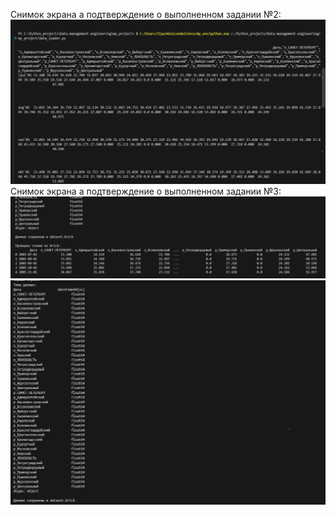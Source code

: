 
Снимок экрана а подтверждение о выполненном задании №2:
![Task_№_2](https://github.com/EmbededIlya/Data-management-engineering/blob/main/Подтверждение_работы_№2.png)
Снимок экрана а подтверждение о выполненном задании №3:
![Task_№_2](https://github.com/EmbededIlya/Data-management-engineering/blob/main/Подтверждение_работы_№3.png)
![Task_№_2](https://github.com/EmbededIlya/Data-management-engineering/blob/main/Подтверждение_работы_вывод_типов_№3.png)